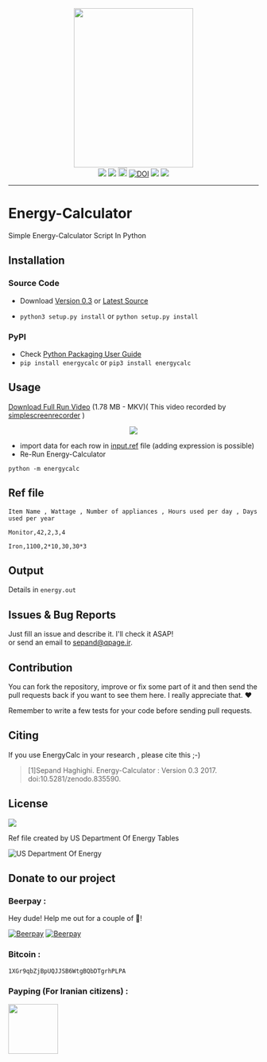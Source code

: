 <div align="center"><img src="http://www.shaghighi.ir/Energy-Calculator/files/Energy.png" height=320px width=240px>
</br>
<a href="https://scrutinizer-ci.com/g/sepandhaghighi/Energy-Calculator/?branch=master"><img src="https://scrutinizer-ci.com/g/sepandhaghighi/Energy-Calculator/badges/quality-score.png?b=master"></a>
<a href="https://travis-ci.org/sepandhaghighi/Energy-Calculator"><img src="https://travis-ci.org/sepandhaghighi/Energy-Calculator.svg?branch=master"></a>	
<a href="https://badge.fury.io/py/energycalc"><img src="https://badge.fury.io/py/energycalc.svg" alt="PyPI version" height="18"></a>
<a href="https://zenodo.org/badge/latestdoi/83356476"><img src="https://zenodo.org/badge/83356476.svg" alt="DOI"></a>
<a href="http://www.shaghighi.ir/Energy-Calculator"><img src="https://img.shields.io/website-up-down-green-red/http/shields.io.svg?label=website"></a>
<a href="http://www.shaghighi.ir/Energy-Calculator/doc"><img src="https://img.shields.io/badge/doc-latest-blue.svg"></a>

</div>

----------

# Energy-Calculator
Simple Energy-Calculator Script In Python


			

## Installation
### Source Code
- Download [Version 0.3](https://github.com/sepandhaghighi/Energy-Calculator/archive/v0.3.zip) or [Latest Source ](https://github.com/sepandhaghighi/Energy-Calculator/archive/master.zip)

- `python3 setup.py install` or `python setup.py install`				

### PyPI


- Check [Python Packaging User Guide](https://packaging.python.org/installing/)     
- `pip install energycalc` or `pip3 install energycalc`					


## Usage			

[Download Full Run Video](http://www.shaghighi.ir/Energy-Calculator/videos/FullRun.mkv "Video") (1.78 MB - MKV)( This video recorded by [simplescreenrecorder](http://www.maartenbaert.be/simplescreenrecorder/ "simplescreenrecorder") )				

<div align="center">

	
<img src="http://www.shaghighi.ir/Energy-Calculator/files/install.gif">

</div>

- import data for each row in [input.ref](http://www.shaghighi.ir/Energy-Calculator/files/input.ref "input.ref") file (adding expression is possible)
- Re-Run Energy-Calculator
```
python -m energycalc
```						

## Ref file				
	
```
Item Name , Wattage , Number of appliances , Hours used per day , Days used per year 
```

```
Monitor,42,2,3,4
```

				
```
Iron,1100,2*10,30,30*3
```					
			



## Output

Details in ```energy.out```

## Issues & Bug Reports			

Just fill an issue and describe it. I'll check it ASAP!							
or send an email to [sepand@qpage.ir](mailto:sepand@qpage.ir "sepand@qpage.ir"). 

## Contribution			

You can fork the repository, improve or fix some part of it and then send the pull requests back if you want to see them here. I really appreciate that. ❤️			

Remember to write a few tests for your code before sending pull requests. 			


## Citing

If you use EnergyCalc in your research , please cite this ;-)

<blockquote>
<p>[1]Sepand Haghighi. Energy-Calculator : Version 0.3 2017. doi:10.5281/zenodo.835590.</p>
</blockquote>
 			


## License

<a href="https://github.com/sepandhaghighi/Energy-Calculator/blob/master/LICENSE"><img src="https://img.shields.io/github/license/mashape/apistatus.svg"/></a>				
		
Ref file created by US Department Of Energy Tables   						

 
![US Department Of Energy](http://www.shaghighi.ir/Energy-Calculator/files/doe.png)



## Donate to our project
<h3>Beerpay :</h3>				

Hey dude! Help me out for a couple of :beers:!						

[![Beerpay](https://beerpay.io/sepandhaghighi/Energy-Calculator/badge.svg?style=beer-square)](https://beerpay.io/sepandhaghighi/Energy-Calculator)  [![Beerpay](https://beerpay.io/sepandhaghighi/Energy-Calculator/make-wish.svg?style=flat-square)](https://beerpay.io/sepandhaghighi/Energy-Calculator?focus=wish)					

<h3>Bitcoin :</h3>					

```1XGr9qbZjBpUQJJSB6WtgBQbDTgrhPLPA```				

						

<h3>Payping (For Iranian citizens) :</h3>

<a href="http://www.payping.net/sepandhaghighi" target="__blank"><img src="http://www.qpage.ir/images/payping.png" height=100px width=100px></a>				

